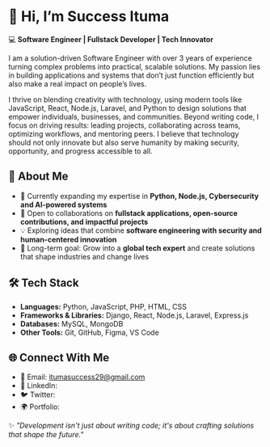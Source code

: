# 👋 Hi, I’m Success Ituma  

💻 **Software Engineer | Fullstack Developer | Tech Innovator**  

I am a solution-driven Software Engineer with over 3 years of experience turning complex problems into practical, scalable solutions. My passion lies in building applications and systems that don’t just function efficiently but also make a real impact on people’s lives.  

I thrive on blending creativity with technology, using modern tools like JavaScript, React, Node.js, Laravel, and Python to design solutions that empower individuals, businesses, and communities. Beyond writing code, I focus on driving results: leading projects, collaborating across teams, optimizing workflows, and mentoring peers. I believe that technology should not only innovate but also serve humanity by making security, opportunity, and progress accessible to all.  

## 🚀 About Me
- 🌱 Currently expanding my expertise in **Python, Node.js, Cybersecurity and AI-powered systems**  
- 👯 Open to collaborations on **fullstack applications, open-source contributions, and impactful projects**  
- 💡 Exploring ideas that combine **software engineering with security and human-centered innovation**  
- 🎯 Long-term goal: Grow into a **global tech expert** and create solutions that shape industries and change lives  

## 🛠️ Tech Stack
- **Languages:** Python, JavaScript, PHP, HTML, CSS  
- **Frameworks & Libraries:** Django, React, Node.js, Laravel, Express.js  
- **Databases:** MySQL, MongoDB  
- **Other Tools:** Git, GitHub, Figma, VS Code  

<!--## 📊 GitHub Stats
![GitHub stats](https://github-readme-stats.vercel.app/api?username=Success85&show_icons=true&theme=radical)
![Top Langs](https://github-readme-stats.vercel.app/api/top-langs/?username=Success85&layout=compact&theme=radical)


---
-->

## 🌐 Connect With Me
- 📧 Email: itumasuccess29@gmail.com  
- 🔗 LinkedIn:  
- 🐦 Twitter: 
- 🌍 Portfolio: 


✨ *"Development isn't just about writing code; it's about crafting solutions that shape the future."*  

<!-->

